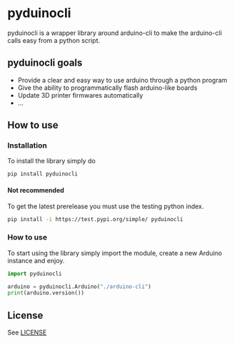 # pyduinocli

pyduinocli is a wrapper library around arduino-cli to make the arduino-cli calls easy from a python script.

## pyduinocli goals

* Provide a clear and easy way to use arduino through a python program
* Give the ability to programmatically flash arduino-like boards
* Update 3D printer firmwares automatically
* ...

## How to use

### Installation

To install the library simply do
```bash
pip install pyduinocli
```
#### Not recommended
To get the latest prerelease you must use the testing python index.
```bash
pip install -i https://test.pypi.org/simple/ pyduinocli
```

### How to use

To start using the library simply import the module, create a new Arduino instance and enjoy.

```python
import pyduinocli

arduino = pyduinocli.Arduino("./arduino-cli")
print(arduino.version())
```

## License

See [LICENSE](LICENSE)
